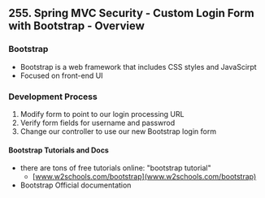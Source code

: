 ## 255. Spring MVC Security - Custom Login Form with Bootstrap - Overview

### Bootstrap 
* Bootstrap is a web framework that includes CSS styles and JavaScirpt 
* Focused on front-end UI 

### Development Process 
1. Modify form to point to our login processing URL 
2. Verify form fields for username and passwrod
3. Change our controller to use our new Bootstrap login form 

#### Bootstrap Tutorials and Docs
* there are tons of free tutorials online: "bootstrap tutorial"
  * [www.w2schools.com/bootstrap](www.w2schools.com/bootstrap)
* Bootstrap Official documentation 

